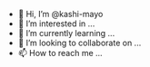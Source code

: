 - 👋 Hi, I’m @kashi-mayo
- 👀 I’m interested in ...
- 🌱 I’m currently learning ...
- 💞️ I’m looking to collaborate on ...
- 📫 How to reach me ...

<!---
kashi-mayo/kashi-mayo is a ✨ special ✨ repository because its `README.md` (this file) appears on your GitHub profile.
You can click the Preview link to take a look at your changes.
--->
